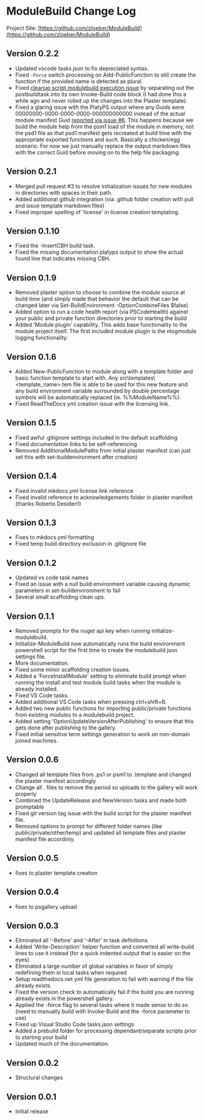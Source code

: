 # ModuleBuild Change Log

Project Site: [https://github.com/zloeber/ModuleBuild](https://github.com/zloeber/ModuleBuild)

## Version 0.2.2
- Updated vscode tasks.json to fix depreciated syntax.
- Fixed `-Force` switch processing on Add-PublicFunction to still create the function if the provided name is detected as plural.
- Fixed [cleanup script modulebuild execution issue](https://github.com/zloeber/ModuleBuild/issues/5) by separating out the postbuildtask into its own Invoke-Build code block (I had done this a while ago and never rolled up the changes into the Plaster template).
- Fixed a glaring issue with the PlatyPS output where any Guids were 00000000-0000-0000-0000-000000000000 instead of the actual module manifest Guid [reported via issue #6](https://github.com/zloeber/ModuleBuild/issues/6). This happens because we build the module help from the psm1 load of the module in memory, not the psd1 file as that psd1 manifest gets recreated at build time with the appropriate exported functions and such. Basically a chicken/egg scenario. For now we just manually replace the output markdown files with the correct Guid before moving on to the help file packaging.

## Version 0.2.1
- Merged pull request #3 to resolve initialization issues for new modules in directories with spaces in their path.
- Added additional github integration (via .github folder creation with pull and issue template markdown files)
- Fixed improper spelling of 'license' in license creation templating.

## Version 0.1.10
- Fixed the -InsertCBH build task.
- Fixed the missing documentation platyps output to show the actual found line that indicates missing CBH.

## Version 0.1.9
- Removed plaster option to choose to combine the module source at build time (and simply made that behavior the default that can be changed later via Set-BuildEnvironment -OptionCombineFiles $false)
- Added option to run a code health report (via PSCodeHealth) against your public and private function directories prior to starting the build
- Added 'Module plugin' capability. This adds base functionality to the module project itself. The first included module plugin is the nlogmodule logging functionality.

## Version 0.1.6
- Added New-PublicFunction to module along with a template folder and basic function template to start with. Any src\templates\\\<template_name\>.tem file is able to be used for this new feature and any build environment variable surrounded by double percentage symbols will be automatically replaced (ie. %%ModuleName%%).
- Fixed ReadTheDocs yml creation issue with the licensing link.

## Version 0.1.5
- Fixed awful .gitignore settings included in the default scaffolding
- Fixed documentation links to be self-referencing
- Removed AdditionalModulePaths from initial plaster manifest (can just set this with set-buildenvironment after creation)

## Version 0.1.4
- Fixed invalid mkdocs.yml license link reference
- Fixed invalid reference to acknowledgements folder in plaster manifest (thanks Roberto Desideri!)

## Version 0.1.3
- Fixes to mkdocs.yml formatting
- Fixed temp build directory exclusion in .gitignore file

## Version 0.1.2
- Updated vs code task names
- Fixed an issue with a null build environment variable causing dynamic parameters in set-buildenvironment to fail
- Several small scaffolding clean ups.

## Version 0.1.1
- Removed prompts for the nuget api key when running initialize-modulebuild.
- Initialize-ModuleBuild now automatically runs the build environment powershell script for the first time to create the modulebuild json settings file.
- More documentation.
- Fixed some minor scaffolding creation issues.
- Added a 'ForceInstallModule' setting to eliminate build prompt when running the install and test module build tasks when the module is already installed.
- Fixed VS Code tasks.
- Added additional VS Code tasks when pressing ctrl+shift+B.
- Added two new public functions for importing public/private functions from existing modules to a modulebuild project.
- Added setting 'OptionUpdateVersionAfterPublishing' to ensure that this gets done after publishing to the gallery.
- Fixed initial sensitive term settings generation to work on non-domain joined machines.

## Version 0.0.6
- Changed all template files from .ps1 or psm1 to .template and changed the plaster manifest accordingly
- Change all .<filename> files to remove the period so uploads to the gallery will work properly
- Combined the UpdateRelease and NewVersion tasks and made both promptable
- Fixed git version tag issue with the build script for the plaster manifest file.
- Removed options to prompt for different folder names (like public/private/other/temp) and updated all template files and plaster manifest file accordinly.

## Version 0.0.5
- fixes to plaster template creation

## Version 0.0.4
- fixes to psgallery upload

## Version 0.0.3
- Eliminated all '-Before' and '-After' in task definitions
- Added 'Write-Description' helper function and converted all write-build lines to use it instead (for a quick indented output that is easier on the eyes)
- Eliminated a large number of global variables in favor of simply redefining them in local tasks when required
- Setup readthedocs.net yml file generation to fail with warning if the file already exists.
- Fixed the version check to automatically fail if the build you are running already exists in the powershell gallery.
- Applied the -force flag to several tasks where it made sense to do so (need to manually build with Invoke-Build and the -force parameter to use)
- Fixed up Visual Studio Code tasks.json settings
- Added a prebuild folder for processing dependant/separate scripts prior to starting your build
- Updated much of the documentation.

## Version 0.0.2
- Structural changes

## Version 0.0.1
- Initial release
